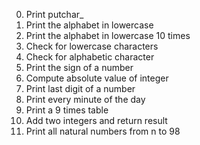 0. Print putchar_
1. Print the alphabet in lowercase
2. Print the alphabet in lowercase 10 times
3. Check for lowercase characters
4. Check for alphabetic character
5. Print the sign of a number
6. Compute absolute value of integer
7. Print last digit of a number
8. Print every minute of the day
9. Print a 9 times table
10. Add two integers and return result
11. Print all natural numbers from n to 98
